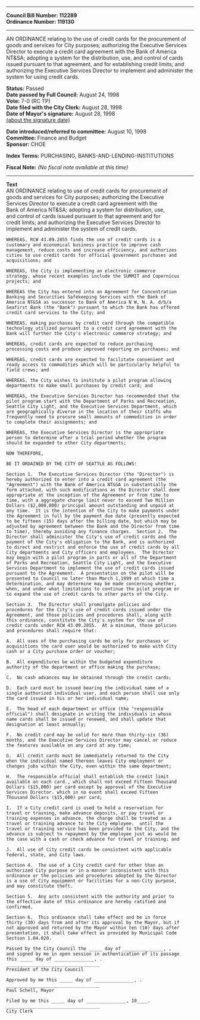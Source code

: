 * * * * *  
  
**Council Bill Number: [](#h0)[](#h2)112289**   
**Ordinance Number: 119130**  
  
* * * * *  
  
AN ORDINANCE relating to the use of credit cards for the procurement of goods and services for City purposes; authorizing the Executive Services Director to execute a credit card agreement with the Bank of America NT&SA; adopting a system for the distribution, use, and control of cards issued pursuant to that agreement, and for establishing credit limits; and authorizing the Executive Services Director to implement and administer the system for using credit cards.  
  
**Status:** Passed   
**Date passed by Full Council:** August 24, 1998   
**Vote:** 7-0 (RC TP)   
**Date filed with the City Clerk:** August 28, 1998   
**Date of Mayor's signature:** August 28, 1998   
[(about the signature date)](/~public/approvaldate.htm)   
  
  
**Date introduced/referred to committee:** August 10, 1998   
**Committee:** Finance and Budget   
**Sponsor:** CHOE   
  
**Index Terms:** PURCHASING, BANKS-AND-LENDING-INSTITUTIONS  
  
**Fiscal Note:** *(No fiscal note available at this time)*  
  
* * * * *  
  
**Text**  
    AN ORDINANCE relating to use of credit cards for procurement of  
    goods and services for City purposes; authorizing the Executive  
    Services Director to execute a credit card agreement with the  
    Bank of America NT&SA; adopting a system for distribution, use,  
    and control of cards issued pursuant to that agreement and for  
    credit limits; and authorizing the Executive Services Director to  
    implement and administer the system of credit cards.  
  
    WHEREAS, RCW 43.09.2855 finds the use of credit cards is a  
    customary and economical business practice to improve cash  
    management, reduce costs and increase efficiency, and authorizes  
    cities to use credit cards for official government purchases and  
    acquisitions; and  
  
    WHEREAS, the City is implementing an electronic commerce  
    strategy, whose recent examples include the SUMMIT and Copernicus  
    projects; and  
  
    WHEREAS the City has entered into an Agreement for Concentration  
    Banking and Securities Safekeeping Services with the Bank of  
    America NT&SA as successor to Bank of America N W, N. A. d/b/a  
    Seafirst Bank (the "Bank") pursuant to which the Bank has offered  
    credit card services to the City; and  
  
    WHEREAS, making purchases by credit card through the compatible  
    technology utilized pursuant to a credit card agreement with the  
    Bank will further the City's electronic commerce strategy; and  
  
    WHEREAS, credit cards are expected to reduce purchasing  
    processing costs and produce improved reporting on purchases; and  
  
    WHEREAS, credit cards are expected to facilitate convenient and  
    ready access to commodities which will be particularly helpful to  
    field crews; and  
  
    WHEREAS, the City wishes to institute a pilot program allowing  
    departments to make small purchases by credit card; and  
  
    WHEREAS, the Executive Services Director has recommended that the  
    pilot program start with the Department of Parks and Recreation,  
    Seattle City Light, and the Executive Services Department, which  
    are geographically diverse in the location of their staffs who  
    frequently need to procure small amounts of commodities in order  
    to complete their assignments; and  
  
    WHEREAS, the Executive Services Director is the appropriate  
    person to determine after a trial period whether the program  
    should be expanded to other City departments;  
  
    NOW THEREFORE,  
  
    BE IT ORDAINED BY THE CITY OF SEATTLE AS FOLLOWS:  
  
    Section 1.  The Executive Services Director (the "Director") is  
    hereby authorized to enter into a credit card agreement (the  
    "Agreement") with the Bank of America NT&SA in substantially the  
    form attached, with such modifications as the Director shall deem  
    appropriate at the inception of the Agreement or from time to  
    time, with a aggregate charge limit never to exceed Two Million  
    Dollars ($2,000,000) principal amount outstanding and unpaid at  
    any time.  It is the intention of the City to make payments under  
    the Agreement in full by the payment due date (presently expected  
    to be fifteen (15) days after the billing date, but which may be  
    adjusted by agreement between the Bank and the Director from time  
    to time), thereby avoiding any finance charges.  Section 2.  The  
    Director shall administer the City's use of credit cards and the  
    payment of the City's obligation to the Bank, and is authorized  
    to direct and restrict and enforce the use of credit cards by all  
    City departments and City officers and employees.  The Director  
    may begin with a pilot program in parts or all of the Department  
    of Parks and Recreation, Seattle City Light, and the Executive  
    Services Department to implement the use of credit cards issued  
    pursuant to the Agreement.  A presentation on the pilot will be  
    presented to Council no later than March 1,1999 at which time a  
    determination, and may determine may be made concerning whether,  
    when, and under what limitations to continue the pilot program or  
    to expand the use of credit cards to other parts of the City.  
  
    Section 3.  The Director shall promulgate policies and  
    procedures for the City's use of credit cards issued under the  
    Agreement, and those policies and procedures shall, along with  
    this ordinance, constitute the City's system for the use of  
    credit cards under RCW 43.09.2855.  At a minimum, those policies  
    and procedures shall require that:  
  
    A.  All uses of the purchasing cards be only for purchases or  
    acquisitions the card user would be authorized to make with City  
    cash or a City purchase order or voucher;  
  
    B.  All expenditures be within the budgeted expenditure  
    authority of the department or office making the purchase;  
  
    C.  No cash advances may be obtained through the credit cards;  
  
    D.  Each card must be issued bearing the individual name of a  
    single authorized individual user, and each person shall use only  
    the card issued in his or her individual name;  
  
    E.  The head of each department or office (the "responsible  
    official") shall designate in writing the individuals in whose  
    name cards shall be issued or renewed, and shall update that  
    designation at least annually;  
  
    F.  No credit card may be valid for more than thirty-six (36)  
    months, and the Executive Services Director may cancel or reduce  
    the features available on any card at any time;  
  
    G.  All credit cards must be immediately returned to the City  
    when the individual named thereon leaves City employment or  
    changes jobs within the City, even within the same department;  
  
    H.  The responsible official shall establish the credit limit  
    available on each card., which shall not exceed Fifteen Thousand  
    Dollars ($15,000) per card except by approval of the Executive  
    Services Director. which in no event shall exceed Fifteen  
    Thousand Dollars ($15,000) per card;  
  
    I.  If a City credit card is used to hold a reservation for  
    travel or training, make advance deposits, or pay travel or  
    training expenses in advance, the charge shall be treated as a  
    travel or training advance to the City employee.  until the  
    travel or training service has been provided to the City, and the  
    advance is subject to repayment by the employee just as would be  
    the case with a cash or check advance for travel or training; and  
  
    J.  All use of City credit cards be consistent with applicable  
    federal, state, and City laws.  
  
    Section 4.  The use of a City credit card for other than an  
    authorized City purpose or in a manner inconsistent with this  
    ordinance or the policies and procedures adopted by the Director  
    is a use of City equipment or facilities for a non-City purpose,  
    and may constitute theft.  
  
    Section 5.  Any acts consistent with the authority and prior to  
    the effective date of this ordinance are hereby ratified and  
    confirmed.  
  
    Section 6.  This ordinance shall take effect and be in force  
    thirty (30) days from and after its approval by the Mayor, but if  
    not approved and returned by the Mayor within ten (10) days after  
    presentation, it shall take effect as provided by Municipal Code  
    Section 1.04.020.  
  
    Passed by the City Council the _____ day of _______________, ,  
    and signed by me in open session in authentication of its passage  
    this _____ day of _______________, .  
    ___________________________________  
    President of the City Council  
  
    Approved by me this _____ day of _______________, .  
    ___________________________________  
    Paul Schell, Mayor  
  
    Filed by me this _____ day of _______________, 19____.  
    ___________________________________  
    City Clerk  
